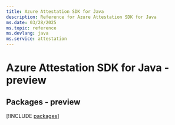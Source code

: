 ```yaml
---
title: Azure Attestation SDK for Java
description: Reference for Azure Attestation SDK for Java
ms.date: 03/28/2025
ms.topic: reference
ms.devlang: java
ms.service: attestation
---
```

# Azure Attestation SDK for Java - preview
## Packages - preview
[!INCLUDE [packages](attestation-index.md)]